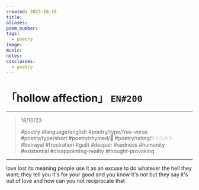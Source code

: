 ```yaml
---
created: 2023-10-18
title:
aliases:
poem_number:
tags:
  - poetry
image:
music:
notes:
cssclasses:
  - poetry
---
```

# 「hollow affection」 `EN#200`

---

> 18/10/23
> 
> #poetry 
> #language/english 
> #poetry/type/free-verse #poetry/type/short 
> #poetry/rhymed/🔴 
> #poetry/rating/✨✨✨✨✨ 
> #betrayal #frustration #guilt #despair #sadness #humanity #existential #disappointing-reality #thought-provoking 

---

love lost its meaning
people use it as an excuse
to do whatever the hell they want;
they tell you it's for your good
and you know it's not
but they say it's out of love
and how can you not reciprocate that